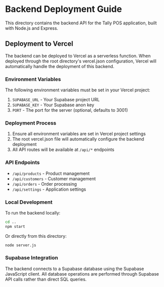 # Backend Deployment Guide

This directory contains the backend API for the Tally POS application, built with Node.js and Express.

## Deployment to Vercel

The backend can be deployed to Vercel as a serverless function. When deployed through the root directory's vercel.json configuration, Vercel will automatically handle the deployment of this backend.

### Environment Variables

The following environment variables must be set in your Vercel project:

1. `SUPABASE_URL` - Your Supabase project URL
2. `SUPABASE_KEY` - Your Supabase anon key
3. `PORT` - The port for the server (optional, defaults to 3001)

### Deployment Process

1. Ensure all environment variables are set in Vercel project settings
2. The root vercel.json file will automatically configure the backend deployment
3. All API routes will be available at `/api/*` endpoints

### API Endpoints

- `/api/products` - Product management
- `/api/customers` - Customer management
- `/api/orders` - Order processing
- `/api/settings` - Application settings

### Local Development

To run the backend locally:

```bash
cd ..
npm start
```

Or directly from this directory:

```bash
node server.js
```

### Supabase Integration

The backend connects to a Supabase database using the Supabase JavaScript client. All database operations are performed through Supabase API calls rather than direct SQL queries.